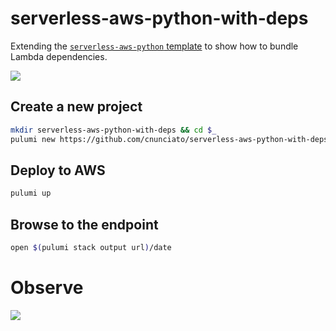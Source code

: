 # serverless-aws-python-with-deps

Extending the [`serverless-aws-python` template](https://www.pulumi.com/templates/serverless-application/aws/) to show how to bundle Lambda dependencies.

[![](https://get.pulumi.com/new/button.svg)](https://app.pulumi.com/new?template=https://github.com/cnunciato/serverless-aws-python-with-deps)

## Create a new project

```bash
mkdir serverless-aws-python-with-deps && cd $_
pulumi new https://github.com/cnunciato/serverless-aws-python-with-deps
```

## Deploy to AWS

```bash
pulumi up
```

## Browse to the endpoint

```bash
open $(pulumi stack output url)/date
```

# Observe

![](https://private-user-images.githubusercontent.com/274700/339875758-942b96a2-78e8-4553-a7c2-b4c9edd83176.gif?jwt=eyJhbGciOiJIUzI1NiIsInR5cCI6IkpXVCJ9.eyJpc3MiOiJnaXRodWIuY29tIiwiYXVkIjoicmF3LmdpdGh1YnVzZXJjb250ZW50LmNvbSIsImtleSI6ImtleTUiLCJleHAiOjE3MTgzOTE4ODAsIm5iZiI6MTcxODM5MTU4MCwicGF0aCI6Ii8yNzQ3MDAvMzM5ODc1NzU4LTk0MmI5NmEyLTc4ZTgtNDU1My1hN2MyLWI0YzllZGQ4MzE3Ni5naWY_WC1BbXotQWxnb3JpdGhtPUFXUzQtSE1BQy1TSEEyNTYmWC1BbXotQ3JlZGVudGlhbD1BS0lBVkNPRFlMU0E1M1BRSzRaQSUyRjIwMjQwNjE0JTJGdXMtZWFzdC0xJTJGczMlMkZhd3M0X3JlcXVlc3QmWC1BbXotRGF0ZT0yMDI0MDYxNFQxODU5NDBaJlgtQW16LUV4cGlyZXM9MzAwJlgtQW16LVNpZ25hdHVyZT1hYmI0MGI3NGZjN2ZhN2JmN2Q0OGU1YTU5MTBmYTljZmQ2MDk4Mjc4NjAwOGIzMzNmYWUyMGY0YWU3ZmMzZTAwJlgtQW16LVNpZ25lZEhlYWRlcnM9aG9zdCZhY3Rvcl9pZD0wJmtleV9pZD0wJnJlcG9faWQ9MCJ9.jdWA4sLjrNR7z7g2EaDBdHidtliwixgrb-1bmY2BTk0)
